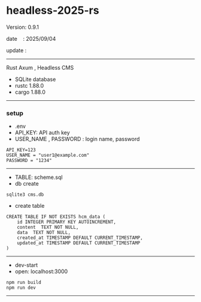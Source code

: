 ﻿# headless-2025-rs

 Version: 0.9.1

 date    : 2025/09/04 

 update :

***

Rust Axum , Headless CMS

* SQLite database
* rustc 1.88.0
* cargo 1.88.0

***
### setup
* .env
* API_KEY: API auth key
* USER_NAME , PASSWORD : login name, password

```
API_KEY=123
USER_NAME = "user1@example.com"
PASSWORD = "1234"
```
***
* TABLE: scheme.sql
* db create
```
sqlite3 cms.db
```
* create table
```
CREATE TABLE IF NOT EXISTS hcm_data (
    id INTEGER PRIMARY KEY AUTOINCREMENT,
    content  TEXT NOT NULL,
    data  TEXT NOT NULL,
    created_at TIMESTAMP DEFAULT CURRENT_TIMESTAMP,
    updated_at TIMESTAMP DEFAULT CURRENT_TIMESTAMP
)
```
***
* dev-start
* open: localhost:3000
```
npm run build
npm run dev
```
***


